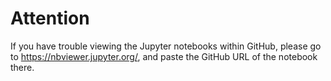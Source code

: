# Attention

If you have trouble viewing the Jupyter notebooks within GitHub, please go to
https://nbviewer.jupyter.org/, and paste the GitHub URL of the notebook there.
